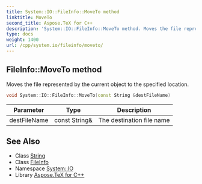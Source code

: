 ```yaml
---
title: System::IO::FileInfo::MoveTo method
linktitle: MoveTo
second_title: Aspose.TeX for C++
description: 'System::IO::FileInfo::MoveTo method. Moves the file represented by the current object to the specified location in C++.'
type: docs
weight: 1400
url: /cpp/system.io/fileinfo/moveto/
---
```

## FileInfo::MoveTo method


Moves the file represented by the current object to the specified location.

```cpp
void System::IO::FileInfo::MoveTo(const String &destFileName)
```


| Parameter | Type | Description |
| --- | --- | --- |
| destFileName | const String\& | The destination file name |

## See Also

* Class [String](../../../system/string/)
* Class [FileInfo](../)
* Namespace [System::IO](../../)
* Library [Aspose.TeX for C++](../../../)
